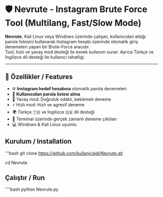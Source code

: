 # 🛡️ Nevrute - Instagram Brute Force Tool (Multilang, Fast/Slow Mode)

**Nevrute**, Kali Linux veya Windows üzerinde çalışan, kullanıcıdan aldığı parola listesini kullanarak Instagram hesabı üzerinde otomatik giriş denemeleri yapan bir Brute-Force aracıdır.  
Tool, hızlı ve yavaş mod desteği ile esnek kullanım sunar. Ayrıca Türkçe ve İngilizce dil desteği ile kullanıcı rahatligi.

---

## 🚀 Özellikler / Features

- 🌐 **Instagram hedef hesabına** otomatik parola denemeleri
- 📝 **Kullanıcıdan parola listesi alma**
- 🐌 Yavaş mod: Doğruluk odaklı, beklemeli deneme
- ⚡ Hızlı mod: Hızlı ve agresif deneme
- 🌍 Türkçe 🇹🇷 ve İngilizce 🇬🇧 dil desteği
- 📡 Terminal üzerinde gerçek zamanlı deneme çıktıları
- 💻 Windows & Kali Linux uyumlu

## Kurulum / Installation
'''bash
git clone https://github.com/kullaniciadi/Nevrute.git

cd Nevrute

## Çalıştır / Run
''''bash
python Nevrute.py
